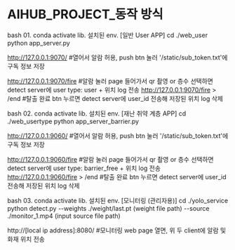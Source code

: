 # AIHUB_PROJECT_동작 방식

bash 01. conda activate lib. 설치된 env. [일반 User APP]
cd ./web_user
python app_server.py

http://127.0.0.1:9070/ #열어서 알람 허용, push btn 눌러 '/static/sub_token.txt'에 구독 정보 저장

http://127.0.0.1:9070/fire #알람 눌러 page 들어가서 qr 촬영 or 층수 선택하면 detect server에 user type: user + 위치 log 전송
http://127.0.0.1:9070/fire > /end #탈출 완료 btn 누르면 detect server에 user_id 전송해 저장된 위치 log 삭제

bash 02. conda activate lib. 설치된 env. [재난 취약 계층 APP]
cd ./web_usertype
python app_server_barrier.py

http://127.0.0.1:9060/ #열어서 알람 허용, push btn 눌러 '/static/sub_token.txt'에 구독 정보 저장

http://127.0.0.1:9060/fire #알람 눌러 page 들어가서 qr 촬영 or 층수 선택하면 detect server에 user type: barrier_free + 위치 log 전송
http://127.0.0.1:9060/fire > /end #탈출 완료 btn 누르면 detect server에 user_id 전송해 저장된 위치 log 삭제

bash 03. conda activate lib. 설치된 env. [모니터링 (관리자용)]
cd ./yolo_service
python detect.py --weights ./weight/last.pt (weight file path) --source ./monitor_1.mp4 (input source file path) 

http://[local ip address]:8080/ #모니터링 web page 열면, 위 두 client에 알람 및 화재 위치 전송
